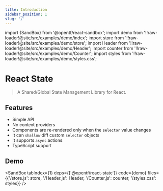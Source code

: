 ```yaml
---
title: Introduction
sidebar_position: 1
slug: '/'
---
```


import {SandBox} from '@opentf/react-sandbox';
import demo from '!!raw-loader!@site/src/examples/demo/index';
import store from '!!raw-loader!@site/src/examples/demo/store';
import Header from '!!raw-loader!@site/src/examples/demo/Header';
import counter from '!!raw-loader!@site/src/examples/demo/Counter';
import styles from '!!raw-loader!@site/src/examples/demo/styles.css';

# React State

> A Shared/Global State Management Library for React.

## Features

- Simple API
- No context providers
- Components are re-rendered only when the `selector` value changes
- It can `shallow` diff custom `selector` objects
- It supports `async` actions
- TypeScript support

## Demo

<SandBox
tabIndex={1}
deps={['@opentf/react-state']}
code={demo}
files={{'/store.js': store, '/Header.js': Header, '/Counter.js': counter, '/styles.css': styles}} />
